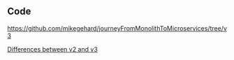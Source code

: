 ## Code

https://github.com/mikegehard/journeyFromMonolithToMicroservices/tree/v3

[Differences between v2 and v3](https://github.com/mikegehard/journeyFromMonolithToMicroservices/compare/v2...v3)
